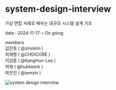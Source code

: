 # system-design-interview
가상 면접 사례로 배우는 대규모 시스템 설계 기초

date : 2024-11-17 ~ On going

members  
김진호 ( @zinokim )  
최재형 ( @CHOICORE )  
이강훈 ( @KangHun-Lee )  
허재 ( @hubtwork )    
박은진 ( @iamzin )  

![system design interview](https://github.com/user-attachments/assets/d6965161-9a20-4fcf-b50f-5702e871cabf)
